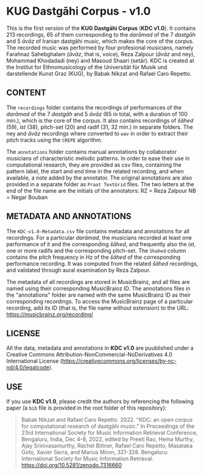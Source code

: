 # ﻿KUG Dastgāhi Corpus - v1.0

This is the first version of the **KUG Dastgāhi Corpus** (**KDC v1.0**). It contains 213 recordings, 65 of them corresponding to the *darāmad* of the 7 *dastgāh* and 5 *āvāz* of Iranian dastgāhi music, which makes the core of the corpus. The recorded music was performed by four profesional musicians, namely Farahnaz Sahebghalam (*āvāz*, that is, voice), Reza Zalpour (*āvāz* and ney), Mohammad Khodadadi (ney) and Masoud Shaari (setār). KDC is created at the Institut for Ethnomusicology of the Universität für Musik und darstellende Kunst Graz (KUG), by Babak Nikzat and Rafael Caro Repetto.

## CONTENT

The `recordings` folder contains the recordings of performances of the *darāmad* of the 7 *dastgāh* and 5 *āvāz* (65 in total, with a duration of 100 min.), which is the core of the corpus. It also contains recordings of *šāhed* (59), *ist* (38), pitch-set (20) and radif (31, 32 min.) in separate folders. The ney and *āvāz* recordings where converted to `wav` in order to extract their pitch tracks using the `CREPE` algorithm.

The `annotations` folder contains manual annotations by collaborator musicians of characteristic melodic patterns. In order to ease their use in computational research, they are provided as csv files, containing the pattern label, the start and end time in the related recording, and when available, a note added by the annotator. The original annotations are also provided in a separate folder as `Praat TextGrid` files. The two letters at the end of the file name are the initials of the annotators:
RZ = Reza Zalpour
NB = Negar Bouban

## METADATA AND ANNOTATIONS

The `KDC-v1.0-Metadata.csv` file contains metadata and annotations for all recordings. For a particular *darāmad*, the musicians recorded at least one performance of it and the corresponding *šāhed*, and frequently also the *ist*, one or more radifs and the corresponding pitch-set. The `Shahed` column contains the pitch frequency in Hz of the *šāhed* of the corresponding performance recording. It was computed from the related *šāhed* recordings, and validated through aural examination by Reza Zalpour.

The metadata of all recordings are stored in MusicBrainz, and all files are named using their corresponding MusicBrainz ID. The annotations files in the "annotations" folder are named with the same MusicBrainz ID as their corresponding recordings. To access the MusicBrainz page of a particular recording, add its ID (that is, the file name without extension) to the URL: https://musicbrainz.org/recording/

## LICENSE

All the data, metadata and annotations in **KDC v1.0** are puublished under a Creative Commons Attribution-NonCommercial-NoDerivatives 4.0 International License (https://creativecommons.org/licenses/by-nc-nd/4.0/legalcode).

## USE

If you use **KDC v1.0**, please credit the authors by referencing the following paper (a `bib` file is provided in the root folder of this repository):

> Babak Nikzat and Rafael Caro Repetto. 2022. "KDC: an open corpus for computational research of dastgāhi music." In Proceedings of the 23rd International Society for Music Information Retrieval Conference, Bengaluru, India, Dec 4-8, 2022, edited by Preeti Rao, Hema Murthy, Ajay Srinivasamurthy, Rachel Bittner, Rafael Caro Repetto, Masataka Goto, Xavier Serra, and Marius Miron, 321-328. Bengaluru: International Society for Music Information Retrieval. https://doi.org/10.5281/zenodo.7316660
